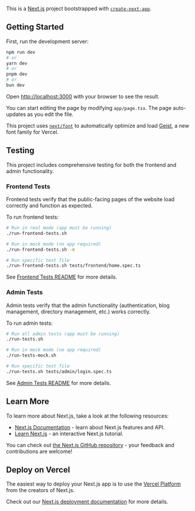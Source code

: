 This is a [Next.js](https://nextjs.org) project bootstrapped with [`create-next-app`](https://nextjs.org/docs/app/api-reference/cli/create-next-app).

## Getting Started

First, run the development server:

```bash
npm run dev
# or
yarn dev
# or
pnpm dev
# or
bun dev
```

Open [http://localhost:3000](http://localhost:3000) with your browser to see the result.

You can start editing the page by modifying `app/page.tsx`. The page auto-updates as you edit the file.

This project uses [`next/font`](https://nextjs.org/docs/app/building-your-application/optimizing/fonts) to automatically optimize and load [Geist](https://vercel.com/font), a new font family for Vercel.

## Testing

This project includes comprehensive testing for both the frontend and admin functionality.

### Frontend Tests

Frontend tests verify that the public-facing pages of the website load correctly and function as expected.

To run frontend tests:

```bash
# Run in real mode (app must be running)
./run-frontend-tests.sh

# Run in mock mode (no app required)
./run-frontend-tests.sh -m

# Run specific test file
./run-frontend-tests.sh tests/frontend/home.spec.ts
```

See [Frontend Tests README](tests/frontend/README.md) for more details.

### Admin Tests

Admin tests verify that the admin functionality (authentication, blog management, directory management, etc.) works correctly.

To run admin tests:

```bash
# Run all admin tests (app must be running)
./run-tests.sh

# Run in mock mode (no app required)
./run-tests-mock.sh

# Run specific test file
./run-tests.sh tests/admin/login.spec.ts
```

See [Admin Tests README](tests/README.md) for more details.

## Learn More

To learn more about Next.js, take a look at the following resources:

- [Next.js Documentation](https://nextjs.org/docs) - learn about Next.js features and API.
- [Learn Next.js](https://nextjs.org/learn) - an interactive Next.js tutorial.

You can check out [the Next.js GitHub repository](https://github.com/vercel/next.js) - your feedback and contributions are welcome!

## Deploy on Vercel

The easiest way to deploy your Next.js app is to use the [Vercel Platform](https://vercel.com/new?utm_medium=default-template&filter=next.js&utm_source=create-next-app&utm_campaign=create-next-app-readme) from the creators of Next.js.

Check out our [Next.js deployment documentation](https://nextjs.org/docs/app/building-your-application/deploying) for more details.
